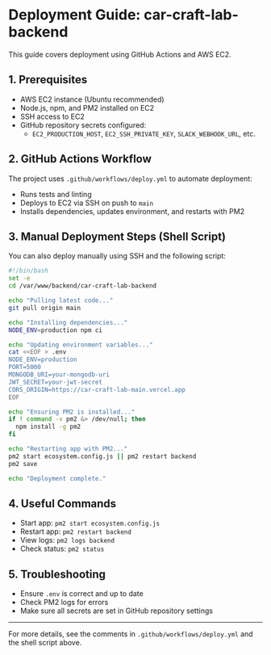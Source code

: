 # Deployment Guide: car-craft-lab-backend

This guide covers deployment using GitHub Actions and AWS EC2.

## 1. Prerequisites
- AWS EC2 instance (Ubuntu recommended)
- Node.js, npm, and PM2 installed on EC2
- SSH access to EC2
- GitHub repository secrets configured:
  - `EC2_PRODUCTION_HOST`, `EC2_SSH_PRIVATE_KEY`, `SLACK_WEBHOOK_URL`, etc.

## 2. GitHub Actions Workflow
The project uses `.github/workflows/deploy.yml` to automate deployment:
- Runs tests and linting
- Deploys to EC2 via SSH on push to `main`
- Installs dependencies, updates environment, and restarts with PM2

## 3. Manual Deployment Steps (Shell Script)
You can also deploy manually using SSH and the following script:

```sh
#!/bin/bash
set -e
cd /var/www/backend/car-craft-lab-backend

echo "Pulling latest code..."
git pull origin main

echo "Installing dependencies..."
NODE_ENV=production npm ci

echo "Updating environment variables..."
cat <<EOF > .env
NODE_ENV=production
PORT=5000
MONGODB_URI=your-mongodb-uri
JWT_SECRET=your-jwt-secret
CORS_ORIGIN=https://car-craft-lab-main.vercel.app
EOF

echo "Ensuring PM2 is installed..."
if ! command -v pm2 &> /dev/null; then
  npm install -g pm2
fi

echo "Restarting app with PM2..."
pm2 start ecosystem.config.js || pm2 restart backend
pm2 save

echo "Deployment complete."
```

## 4. Useful Commands
- Start app: `pm2 start ecosystem.config.js`
- Restart app: `pm2 restart backend`
- View logs: `pm2 logs backend`
- Check status: `pm2 status`

## 5. Troubleshooting
- Ensure `.env` is correct and up to date
- Check PM2 logs for errors
- Make sure all secrets are set in GitHub repository settings

---
For more details, see the comments in `.github/workflows/deploy.yml` and the shell script above.
